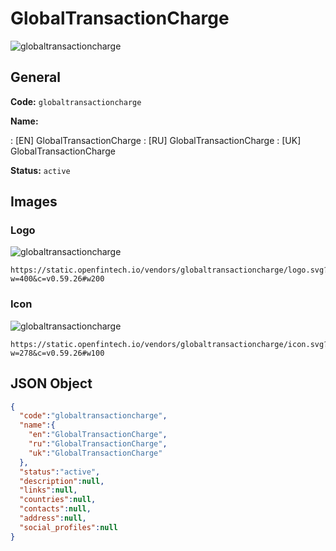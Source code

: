 
# GlobalTransactionCharge 
![globaltransactioncharge](https://static.openfintech.io/vendors/globaltransactioncharge/logo.svg?w=400&c=v0.59.26#w200)  

## General 
 
**Code:** `globaltransactioncharge` 
 
**Name:** 
 
:	[EN] GlobalTransactionCharge 
:	[RU] GlobalTransactionCharge 
:	[UK] GlobalTransactionCharge 
 
**Status:** `active` 
 

## Images 

### Logo 
 
![globaltransactioncharge](https://static.openfintech.io/vendors/globaltransactioncharge/logo.svg?w=400&c=v0.59.26#w200)  

```
https://static.openfintech.io/vendors/globaltransactioncharge/logo.svg?w=400&c=v0.59.26#w200
```  

### Icon 
 
![globaltransactioncharge](https://static.openfintech.io/vendors/globaltransactioncharge/icon.svg?w=278&c=v0.59.26#w100)  

```
https://static.openfintech.io/vendors/globaltransactioncharge/icon.svg?w=278&c=v0.59.26#w100
```  

## JSON Object 

```json
{
  "code":"globaltransactioncharge",
  "name":{
    "en":"GlobalTransactionCharge",
    "ru":"GlobalTransactionCharge",
    "uk":"GlobalTransactionCharge"
  },
  "status":"active",
  "description":null,
  "links":null,
  "countries":null,
  "contacts":null,
  "address":null,
  "social_profiles":null
}
```  
